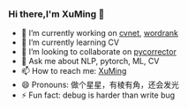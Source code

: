### Hi there,I'm XuMing 👋

- 🔭 I’m currently working on [cvnet](https://github.com/shibing624/cvnet), [wordrank](https://github.com/shibing624/wordrank)
- 🌱 I’m currently learning CV
- 👯 I’m looking to collaborate on [pycorrector](https://github.com/shibing624/pycorrector)
- 💬 Ask me about <highlight>NLP, pytorch, ML, CV</highlight>
- 📫 How to reach me: [XuMing](https://blog.csdn.net/mingzai624)
- 😄 Pronouns: 做个星星，有棱有角，还会发光
- ⚡ Fun fact: debug is harder than write bug

<!--
**shibing624/shibing624** is a ✨ _special_ ✨ repository because its `README.md` (this file) appears on your GitHub profile.

Here are some ideas to get you started:

- 🔭 I’m currently working on ...
- 🌱 I’m currently learning ...
- 👯 I’m looking to collaborate on ...
- 🤔 I’m looking for help with ...
- 💬 Ask me about ...
- 📫 How to reach me: ...
- 😄 Pronouns: ...
- ⚡ Fun fact: ...
-->
